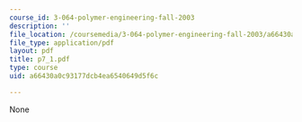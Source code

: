 ```yaml
---
course_id: 3-064-polymer-engineering-fall-2003
description: ''
file_location: /coursemedia/3-064-polymer-engineering-fall-2003/a66430a0c93177dcb4ea6540649d5f6c_p7_1.pdf
file_type: application/pdf
layout: pdf
title: p7_1.pdf
type: course
uid: a66430a0c93177dcb4ea6540649d5f6c

---
```

None